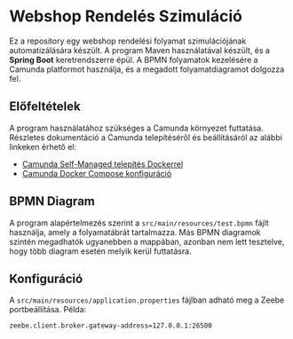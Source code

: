 # Webshop Rendelés Szimuláció

Ez a repository egy webshop rendelési folyamat szimulációjának automatizálására készült. A program Maven használatával készült, és a **Spring Boot** keretrendszerre épül. A BPMN folyamatok kezelésére a Camunda platformot használja, és a megadott folyamatdiagramot dolgozza fel.

## Előfeltételek

A program használatához szükséges a Camunda környezet futtatása. Részletes dokumentáció a Camunda telepítéséről és beállításáról az alábbi linkeken érhető el:
- [Camunda Self-Managed telepítés Dockerrel](https://docs.camunda.io/docs/self-managed/setup/deploy/other/docker/)
- [Camunda Docker Compose konfiguráció](https://github.com/camunda/camunda-platform/blob/main/docker-compose.yaml)

## BPMN Diagram

A program alapértelmezés szerint a `src/main/resources/test.bpmn` fájlt használja, amely a folyamatábrát tartalmazza. Más BPMN diagramok szintén megadhatók ugyanebben a mappában, azonban nem lett tesztelve, hogy több diagram esetén melyik kerül futtatásra.

## Konfiguráció

A `src/main/resources/application.properties` fájlban adható meg a Zeebe portbeállítása. Példa:

```properties
zeebe.client.broker.gateway-address=127.0.0.1:26500
